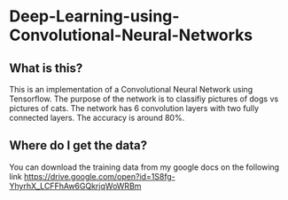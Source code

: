 # Deep-Learning-using-Convolutional-Neural-Networks

## What is this?
This is an implementation of a Convolutional Neural Network using Tensorflow. The purpose of the network is to classifiy pictures of dogs vs pictures of cats. The network has 6 convolution layers with two fully connected layers. The accuracy is 
around 80%.

## Where do I get the data?
You can download the training data from my google docs on the following link https://drive.google.com/open?id=1S8fg-YhyrhX_LCFFhAw6GQkrjqWoWRBm
